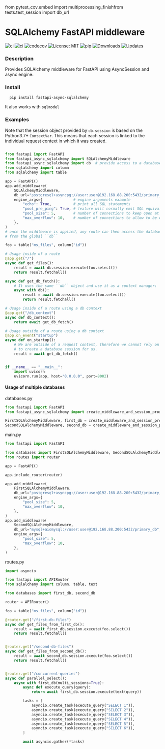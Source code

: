 from pytest_cov.embed import multiprocessing_finishfrom tests.test_session import db_url

# SQLAlchemy FastAPI middleware

[![ci](https://img.shields.io/badge/Support-Ukraine-FFD500?style=flat&labelColor=005BBB)](https://img.shields.io/badge/Support-Ukraine-FFD500?style=flat&labelColor=005BBB)
[![ci](https://github.com/h0rn3t/fastapi-async-sqlalchemy/workflows/ci/badge.svg)](https://github.com/h0rn3t/fastapi-async-sqlalchemy/workflows/ci/badge.svg)
[![codecov](https://codecov.io/gh/h0rn3t/fastapi-async-sqlalchemy/branch/main/graph/badge.svg?token=F4NJ34WKPY)](https://codecov.io/gh/h0rn3t/fastapi-async-sqlalchemy)
[![License: MIT](https://img.shields.io/badge/License-MIT-yellow.svg)](https://opensource.org/licenses/MIT)
[![pip](https://img.shields.io/pypi/v/fastapi_async_sqlalchemy?color=blue)](https://pypi.org/project/fastapi-async-sqlalchemy/)
[![Downloads](https://static.pepy.tech/badge/fastapi-async-sqlalchemy)](https://pepy.tech/project/fastapi-async-sqlalchemy)
[![Updates](https://pyup.io/repos/github/h0rn3t/fastapi-async-sqlalchemy/shield.svg)](https://pyup.io/repos/github/h0rn3t/fastapi-async-sqlalchemy/)

### Description

Provides SQLAlchemy middleware for FastAPI using AsyncSession and async engine.

### Install

```bash
  pip install fastapi-async-sqlalchemy
```


It also works with ```sqlmodel```


### Examples

Note that the session object provided by ``db.session`` is based on the Python3.7+ ``ContextVar``. This means that
each session is linked to the individual request context in which it was created.

```python

from fastapi import FastAPI
from fastapi_async_sqlalchemy import SQLAlchemyMiddleware
from fastapi_async_sqlalchemy import db  # provide access to a database session
from sqlalchemy import column
from sqlalchemy import table

app = FastAPI()
app.add_middleware(
    SQLAlchemyMiddleware,
    db_url="postgresql+asyncpg://user:user@192.168.88.200:5432/primary_db",
    engine_args={              # engine arguments example
        "echo": True,          # print all SQL statements
        "pool_pre_ping": True, # feature will normally emit SQL equivalent to “SELECT 1” each time a connection is checked out from the pool
        "pool_size": 5,        # number of connections to keep open at a time
        "max_overflow": 10,    # number of connections to allow to be opened above pool_size
    },
)
# once the middleware is applied, any route can then access the database session
# from the global ``db``

foo = table("ms_files", column("id"))

# Usage inside of a route
@app.get("/")
async def get_files():
    result = await db.session.execute(foo.select())
    return result.fetchall()

async def get_db_fetch():
    # It uses the same ``db`` object and use it as a context manager:
    async with db():
        result = await db.session.execute(foo.select())
        return result.fetchall()

# Usage inside of a route using a db context
@app.get("/db_context")
async def db_context():
    return await get_db_fetch()

# Usage outside of a route using a db context
@app.on_event("startup")
async def on_startup():
    # We are outside of a request context, therefore we cannot rely on ``SQLAlchemyMiddleware``
    # to create a database session for us.
    result = await get_db_fetch()


if __name__ == "__main__":
    import uvicorn
    uvicorn.run(app, host="0.0.0.0", port=8002)

```

#### Usage of multiple databases

databases.py

```python
from fastapi import FastAPI
from fastapi_async_sqlalchemy import create_middleware_and_session_proxy

FirstSQLAlchemyMiddleware, first_db = create_middleware_and_session_proxy()
SecondSQLAlchemyMiddleware, second_db = create_middleware_and_session_proxy()
```

main.py

```python
from fastapi import FastAPI

from databases import FirstSQLAlchemyMiddleware, SecondSQLAlchemyMiddleware
from routes import router

app = FastAPI()

app.include_router(router)

app.add_middleware(
    FirstSQLAlchemyMiddleware,
    db_url="postgresql+asyncpg://user:user@192.168.88.200:5432/primary_db",
    engine_args={
        "pool_size": 5,
        "max_overflow": 10,
    },
)
app.add_middleware(
    SecondSQLAlchemyMiddleware,
    db_url="mysql+aiomysql://user:user@192.168.88.200:5432/primary_db",
    engine_args={
        "pool_size": 5,
        "max_overflow": 10,
    },
)
```

routes.py

```python
import asyncio

from fastapi import APIRouter
from sqlalchemy import column, table, text

from databases import first_db, second_db

router = APIRouter()

foo = table("ms_files", column("id"))

@router.get("/first-db-files")
async def get_files_from_first_db():
    result = await first_db.session.execute(foo.select())
    return result.fetchall()


@router.get("/second-db-files")
async def get_files_from_second_db():
    result = await second_db.session.execute(foo.select())
    return result.fetchall()


@router.get("/concurrent-queries")
async def parallel_select():
    async with first_db(multi_sessions=True):
        async def execute_query(query):
            return await first_db.session.execute(text(query))

        tasks = [
            asyncio.create_task(execute_query("SELECT 1")),
            asyncio.create_task(execute_query("SELECT 2")),
            asyncio.create_task(execute_query("SELECT 3")),
            asyncio.create_task(execute_query("SELECT 4")),
            asyncio.create_task(execute_query("SELECT 5")),
            asyncio.create_task(execute_query("SELECT 6")),
        ]

        await asyncio.gather(*tasks)
```
